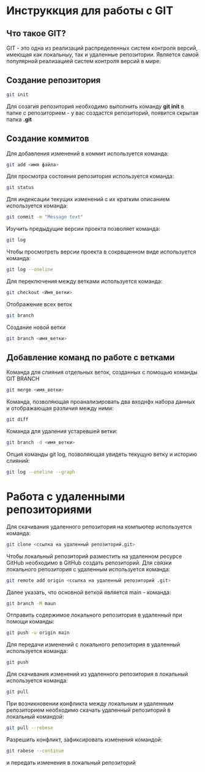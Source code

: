 # Инструккция для работы с GIT

## Что такое GIT?
GIT - это одна из реализаций распределенных систем контроля версий, имеющая как локальныу, так и удаленные репозитории. Является самой популярной реализацией систем контроля версий в мире.

## Создание репозитория

```sh
git init
```
Для созагия репозитория необходимо выполнить команду **git init** в папке с репозиторием - у вас создастся репозиторий, появится скрытая папка **.git**

## Создание коммитов
Для добавления изменений в коммит используется команда:
```sh
git add <имя файла>
```
Для просмотра состояния репозитория используется команда:
```sh
git status
```
Для индексации текущих изменений с их кратким описанием используется команда:
```sh
git commit -m "Message text"
```
Изучить предыдущие версии проекта позволяет команда:
```sh
git log
```
Чтобы просмотреть версии проекта в сокрвщенном виде используется команда:
```sh
git log --oneline
```
Для переключения между ветками используется команда:
```sh
git checkout <Имя_ветки>
```

Отображение всех веток
```sh
git branch
```
Создание новой ветки
```sh
git branch <имя_ветки>
```

## Добавление команд по работе с ветками

Команда для слияния отдельных веток, созданных с помощью команды GIT BRANCH
```sh
git merge <имя_ветки>
```

Команда, позволяющая проанализировать два входнфх набора данных и отображающая различия между ними:
```sh
git diff
```

 Команда для удаления устаревшей ветки:
 ```sh
 git branch -d <имя_ветки>
 ```
 Опция команды git log, позволяющая увидеть текущую ветку и историю слияний:
 ```sh
 git log --oneline --graph
 ```
 # Работа с удаленными репозиториями

 Для скачивания удаленного репозитория на компьютер используется команда:
 ```sh
 git clone <ссылка на удаленный репозиторий.git>
 ```

Чтобы локальный репозиторий разместить на удаленном ресурсе GitHub необходимо в GitHub создать репозиторий. Для связки локального репозитория с удаленным используется команда:
~~~sh
git remote add origin <ссылка на удаленный репозиторий .git>
~~~
Далее указать, что основной веткой является main - команда:
~~~sh
git branch -M maun
~~~
Отправить содержимое локального репозитория в удаленный при помощи команды:
~~~sh
git push -u origin main
~~~
Для передачи изменений с локального репозитория в удаленный используется команда:
~~~sh
git push
~~~
Для скачивания изменений из удаленного репозитория в локальный используется команда:
~~~sh
git pull
~~~
При возникновении конфликта между локальным и удаленным репозиторием необходимо скачать удаленный репозиторий в локальный командой:
~~~sh
git pull --rebese
~~~
Разрешить конфликт, зафиксировать изменения командой:
~~~sh
git rabese --continue
~~~
и передать изменения в локальный репозиторий